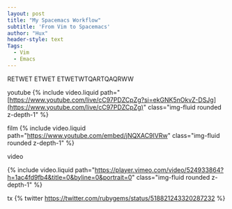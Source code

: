 ```yaml
---
layout: post
title: "My Spacemacs Workflow"
subtitle: 'From Vim to Spacemacs'
author: "Hux"
header-style: text
Tags:
  - Vim
  - Emacs
---
```


RETWET ETWET ETWETWTQARTQAQRWW

youtube
{% include video.liquid path="[https://www.youtube.com/live/cC97PDZCpZg?si=ekGNK5nOkvZ-DSJg](https://www.youtube.com/live/cC97PDZCpZg)" class="img-fluid rounded z-depth-1" %}


film
{% include video.liquid path="https://www.youtube.com/embed/jNQXAC9IVRw" class="img-fluid rounded z-depth-1" %}


video



{% include video.liquid path="https://player.vimeo.com/video/524933864?h=1ac4fd9fb4&title=0&byline=0&portrait=0" class="img-fluid rounded z-depth-1" %}


tx
{% twitter https://twitter.com/rubygems/status/518821243320287232 %}



